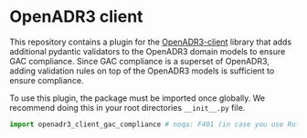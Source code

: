 # OpenADR3 client

This repository contains a plugin for the [OpenADR3-client](https://github.com/ElaadNL/openadr3-client) library that adds additional pydantic validators to the OpenADR3 domain models to ensure GAC compliance. Since GAC compliance is a superset of OpenADR3, adding validation rules on top of the OpenADR3 models is sufficient to ensure compliance.

To use this plugin, the package must be imported once globally. We recommend doing this in your root directories `__init__.py` file.

```python
import openadr3_client_gac_compliance # noqa: F401 (in case you use Ruff)
```